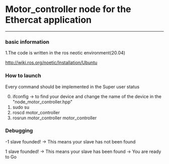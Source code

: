 
# Motor_controller node for the Ethercat application

------------

### basic information

1.The code is written in the ros neotic environment(20.04)

http://wiki.ros.org/noetic/Installation/Ubuntu

### How to launch

 Every command should be implemented in the Super user status

 0. ifconfig -> to find your device and change the name of the device in the "node_motor_controller.hpp"
 1. sudo su
 2. roscd motor_controller
 3. rosrun motor_controller motor_controller

### Debugging

-1 slave founded! -> This means your slave has not been found

 1 slave founded! -> This means your slave has been found -> You are ready to Go


